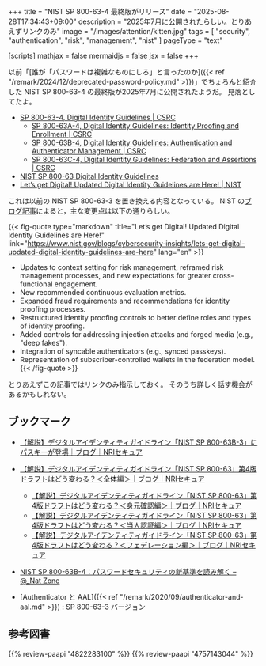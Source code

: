 +++
title = "NIST SP 800-63-4 最終版がリリース"
date =  "2025-08-28T17:34:43+09:00"
description = "2025年7月に公開されたらしい。とりあえずリンクのみ"
image = "/images/attention/kitten.jpg"
tags = [ "security", "authentication", "risk", "management", "nist" ]
pageType = "text"

[scripts]
  mathjax = false
  mermaidjs = false
  jsx = false
+++

以前「[誰が「パスワードは複雑なものにしろ」と言ったのか]({{< ref "/remark/2024/12/deprecated-password-policy.md" >}})」でちょろんと紹介した NIST SP 800-63-4 の最終版が2025年7月に公開されたようだ。
見落としてたよ。

- [SP 800-63-4, Digital Identity Guidelines | CSRC](https://csrc.nist.gov/pubs/sp/800/63/4/final)
  - [SP 800-63A-4, Digital Identity Guidelines: Identity Proofing and Enrollment | CSRC](https://csrc.nist.gov/pubs/sp/800/63/a/4/final)
  - [SP 800-63B-4, Digital Identity Guidelines: Authentication and Authenticator Management | CSRC](https://csrc.nist.gov/pubs/sp/800/63/b/4/final)
  - [SP 800-63C-4, Digital Identity Guidelines: Federation and Assertions | CSRC](https://csrc.nist.gov/pubs/sp/800/63/c/4/final)
- [NIST SP 800-63 Digital Identity Guidelines](https://pages.nist.gov/800-63-4/)
- [Let’s get Digital! Updated Digital Identity Guidelines are Here! | NIST](https://www.nist.gov/blogs/cybersecurity-insights/lets-get-digital-updated-digital-identity-guidelines-are-here)

これは以前の NIST SP 800-63-3 を置き換える内容となっている。
NIST の[ブログ記事](https://www.nist.gov/blogs/cybersecurity-insights/lets-get-digital-updated-digital-identity-guidelines-are-here "Let’s get Digital! Updated Digital Identity Guidelines are Here! | NIST")によると，主な変更点は以下の通りらしい。

{{< fig-quote type="markdown" title="Let’s get Digital! Updated Digital Identity Guidelines are Here!" link="https://www.nist.gov/blogs/cybersecurity-insights/lets-get-digital-updated-digital-identity-guidelines-are-here" lang="en" >}}
- Updates to context setting for risk management, reframed risk management processes, and new expectations for greater cross-functional engagement.
- New recommended continuous evaluation metrics.
- Expanded fraud requirements and recommendations for identity proofing processes.
- Restructured identity proofing controls to better define roles and types of identity proofing.
- Added controls for addressing injection attacks and forged media (e.g., "deep fakes").
- Integration of syncable authenticators (e.g., synced passkeys).
- Representation of subscriber-controlled wallets in the federation model.
{{< /fig-quote >}}

とりあえずこの記事ではリンクのみ指示しておく。
そのうち詳しく話す機会があるかもしれない。

## ブックマーク

- [【解説】デジタルアイデンティティガイドライン「NIST SP 800-63B-3」にパスキーが登場｜ブログ｜NRIセキュア](https://www.nri-secure.co.jp/blog/nist-sp-800-63b-3)
- [【解説】デジタルアイデンティティガイドライン「NIST SP 800-63」第4版ドラフトはどう変わる？＜全体編＞｜ブログ｜NRIセキュア](https://www.nri-secure.co.jp/blog/nist-sp-800-63-4-draft01)
  - [【解説】デジタルアイデンティティガイドライン「NIST SP 800-63」第4版ドラフトはどう変わる？＜身元確認編＞｜ブログ｜NRIセキュア](https://www.nri-secure.co.jp/blog/nist-sp-800-63-4-draft02)
  - [【解説】デジタルアイデンティティガイドライン「NIST SP 800-63」第4版ドラフトはどう変わる？＜当人認証編＞｜ブログ｜NRIセキュア](https://www.nri-secure.co.jp/blog/nist-sp-800-63-4-draft03)
  - [【解説】デジタルアイデンティティガイドライン「NIST SP 800-63」第4版ドラフトはどう変わる？＜フェデレーション編＞｜ブログ｜NRIセキュア](https://www.nri-secure.co.jp/blog/nist-sp-800-63-4-draft04)
- [NIST SP 800-63B-4：パスワードセキュリティの新基準を読み解く – @_Nat Zone](https://www.sakimura.org/2025/10/7710/)

- [Authenticator と AAL]({{< ref "/remark/2020/09/authenticator-and-aal.md" >}}) : SP 800-63-3 バージョン

## 参考図書

{{% review-paapi "4822283100" %}} <!-- セキュリティはなぜやぶられたのか -->
{{% review-paapi "4757143044" %}} <!-- 信頼と裏切りの社会 -->
